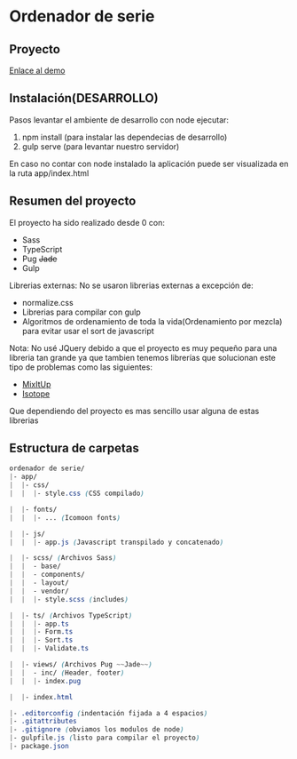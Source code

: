 Ordenador de serie
=====================

Proyecto
-------------------
[Enlace al demo](https://renzotev.github.io/ordenamiento/app/index.html)

Instalación(DESARROLLO)
-----------------------
Pasos levantar el ambiente de desarrollo con node ejecutar:

1. npm install (para instalar las dependecias de desarrollo)
2. gulp serve (para levantar nuestro servidor)

En caso no contar con node instalado la aplicación puede ser visualizada en la ruta app/index.html

Resumen del proyecto
--------------------
El proyecto ha sido realizado desde 0 con:
* Sass
* TypeScript
* Pug ~~Jade~~
* Gulp

Librerias externas:
No se usaron librerias externas a excepción de:
* normalize.css
* Librerias para compilar con gulp
* Algoritmos de ordenamiento de toda la vida(Ordenamiento por mezcla) para evitar usar el sort de javascript

Nota:
No usé JQuery debido a que el proyecto es muy pequeño para una libreria tan grande ya que tambien tenemos librerías que solucionan este tipo de problemas como las siguientes:

* [MixItUp](https://www.kunkalabs.com/mixitup/)
* [Isotope](http://isotope.metafizzy.co/)

Que dependiendo del proyecto es mas sencillo usar alguna de estas librerias

Estructura de carpetas
----------------------

```scss
ordenador de serie/
|- app/
|  |- css/
|  |  |- style.css (CSS compilado)

|  |- fonts/
|  |  |- ... (Icomoon fonts)

|  |- js/
|  |  |- app.js (Javascript transpilado y concatenado)

|  |- scss/ (Archivos Sass)
|  |  - base/
|  |  - components/
|  |  - layout/
|  |  - vendor/
|  |  |- style.scss (includes)

|  |- ts/ (Archivos TypeScript)
|  |  |- app.ts
|  |  |- Form.ts
|  |  |- Sort.ts
|  |  |- Validate.ts

|  |- views/ (Archivos Pug ~~Jade~~)
|  |  - inc/ (Header, footer)
|  |  |- index.pug 

|  |- index.html

|- .editorconfig (indentación fijada a 4 espacios)
|- .gitattributes
|- .gitignore (obviamos los modulos de node)
|- gulpfile.js (listo para compilar el proyecto)
|- package.json
